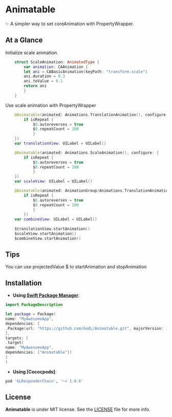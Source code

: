 # Animatable

✨ A simpler way to set coreAnimation with PropertyWrapper.

## At a Glance

Initialize scale animation.

```swift
    struct ScaleAnimation: AnimatedType {
        var animation: CAAnimation {
        let ani = CABasicAnimation(keyPath: "transform.scale")
        ani.duration = 0.3
        ani.toValue = 0.1
        return ani
        }
    }
```
Use scale animation with PropertyWrapper

``` swift
    @Animatable(animated: Animations.TranslationAnimation(), configure: {
        if isRepeat {
            $0.autoreverses = true
            $0.repeatCount = 100
            }
    })
    var translationView: UILabel = UILabel()

    @Animatable(animated: Animations.ScaleAnimation(), configure: {
        if isRepeat {
            $0.autoreverses = true
            $0.repeatCount = 100
            }
    })
    var scaleView: UILabel = UILabel()

    @Animatable(animated: AnimationGroup(Animations.TranslationAnimation(), Animations.ScaleAnimation()), configure: {
        if isRepeat {
            $0.autoreverses = true
            $0.repeatCount = 100
            }
        })
    var combineView: UILabel = UILabel()
    
    $translationView.startAnimation()
    $scaleView.startAnimation()
    $combineView.startAnimation()
```

## Tips

You can use projectedValue $ to startAnimation and stopAnimation

## Installation

- **Using [Swift Package Manager](https://swift.org/package-manager)**:

```swift
import PackageDescription

let package = Package(
name: "MyAwesomeApp",
dependencies: [
.Package(url: "https://github.com/GodL/Animatable.git", majorVersion: 1.0.6),
],
targets: [
.target(
name: "MyAwesomeApp",
dependencies: ["Animatable"])
]
)
```

- **Using [Cococpods]**:

``` ruby
pod 'GLResponderChain', '~> 1.0.6'
```

## License

**Animatable** is under MIT license. See the [LICENSE](LICENSE) file for more info.
